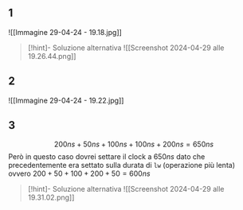 ## 1
![[Immagine 29-04-24 - 19.18.jpg]]

>[!hint]- Soluzione alternativa
>![[Screenshot 2024-04-29 alle 19.26.44.png]]


## 2
![[Immagine 29-04-24 - 19.22.jpg]]

## 3
$$
200ns+50ns+100ns+100ns+200ns=650ns
$$
Però in questo caso dovrei settare il clock a $650ns$ dato che precedentemente era settato sulla durata di `lw` (operazione più lenta) ovvero $200+50+100+200+50=600ns$

> [!hint]- Soluzione alternativa
> ![[Screenshot 2024-04-29 alle 19.31.02.png]]

